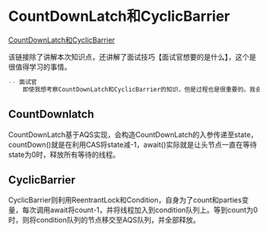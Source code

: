 # CountDownLatch和CyclicBarrier

[CountDownLatch和CyclicBarrier](https://mp.weixin.qq.com/s?__biz=MzU4NzA3MTc5Mg==&mid=2247484363&idx=1&sn=743dcdfb84f83cfc38882407f87c7c6d&chksm=fdf0eb94ca87628296d86d16769f25e10acd052bcd78f4a4608f4218e4948aff610b04a41f60&token=960279204&lang=zh_CN&scene=21#wechat_redirect)

该链接除了讲解本次知识点，还讲解了面试技巧【面试官想要的是什么】，这个是很值得学习的事情。

```java
-- 面试官
    即使我想考察CountDownLatch和CyclicBarrier的知识，但是过程也是很重要的。我会看你在这个过程中【如何思考】以及【如何沟通】
```

## CountDownlatch

CountDownLatch基于AQS实现，会构造CountDownLatch的入参传递至state，countDown()就是在利用CAS将state减-1，await()实际就是让头节点一直在等待state为0时，释放所有等待的线程。

## CyclicBarrier

CyclicBarrier则利用ReentrantLock和Condition，自身为了count和parties变量，每次调用await将count-1，并将线程加入到condition队列上。等到count为0时，则将condition队列的节点移交至AQS队列，并全部释放。